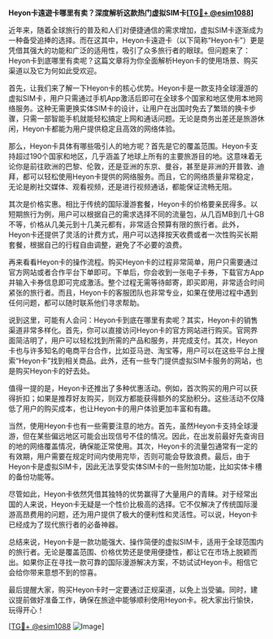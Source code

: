 **Heyon卡遠遊卡哪里有卖？深度解析这款热门虚拟SIM卡[[TG💪+ @esim1088](https://t.me/s/esim1088)]**

近年来，随着全球旅行的普及和人们对便捷通信的需求增加，虚拟SIM卡逐渐成为一种备受追捧的选择。而在这其中，Heyon卡遠遊卡（以下简称“Heyon卡”）更是凭借其强大的功能和广泛的适用性，吸引了众多旅行者的眼球。但问题来了：Heyon卡到底哪里有卖呢？这篇文章将为你全面解析Heyon卡的使用场景、购买渠道以及它为何如此受欢迎。

首先，让我们来了解一下Heyon卡的核心优势。Heyon卡是一款支持全球漫游的虚拟SIM卡，用户只需通过手机App激活后即可在全球多个国家和地区使用本地网络服务。这种无需更换实体SIM卡的设计，让用户在出国时免去了繁琐的换卡步骤，只需一部智能手机就能轻松搞定上网和通话问题。无论是商务出差还是旅游休闲，Heyon卡都能为用户提供稳定且高效的网络体验。

那么，Heyon卡具体有哪些吸引人的地方呢？首先是它的覆盖范围。Heyon卡支持超过190个国家和地区，几乎涵盖了地球上所有的主要旅游目的地。这意味着无论你是前往欧洲的巴黎、伦敦，还是亚洲的东京、曼谷，甚至是非洲的开普敦、迪拜，都可以轻松使用Heyon卡提供的网络服务。而且，它的网络质量非常稳定，无论是刷社交媒体、观看视频，还是进行视频通话，都能保证流畅无阻。

其次是价格实惠。相比于传统的国际漫游套餐，Heyon卡的价格要亲民得多。以短期旅行为例，用户可以根据自己的需求选择不同的流量包，从几百MB到几十GB不等，价格从几美元到十几美元都有，非常适合预算有限的旅行者。此外，Heyon卡还提供了灵活的计费方式，用户可以选择按天收费或者一次性购买长期套餐，根据自己的行程自由调整，避免了不必要的浪费。

再来看看Heyon卡的操作流程。购买Heyon卡的过程非常简单，用户只需要通过官方网站或者合作平台下单即可。下单后，你会收到一张电子卡券，下载官方App并输入卡券信息即可完成激活。整个过程无需等待邮寄，即买即用，非常适合时间紧张的旅行者。而且，Heyon卡的客服团队也非常专业，如果在使用过程中遇到任何问题，都可以随时联系他们寻求帮助。

说到这里，可能有人会问：Heyon卡到底在哪里有卖呢？其实，Heyon卡的销售渠道非常多样化。首先，你可以直接访问Heyon卡的官方网站进行购买。官网界面简洁明了，用户可以轻松找到所需的产品和服务，并完成支付。其次，Heyon卡也与许多知名的电商平台合作，比如亚马逊、淘宝等，用户可以在这些平台上搜索“Heyon卡”找到相关商品。此外，还有一些专门提供虚拟SIM卡服务的网站，也是购买Heyon卡的好去处。

值得一提的是，Heyon卡还推出了多种优惠活动。例如，首次购买的用户可以获得折扣；如果是推荐好友购买，则双方都能获得额外的奖励积分。这些活动不仅降低了用户的购买成本，也让Heyon卡的用户体验更加丰富和有趣。

当然，使用Heyon卡也有一些需要注意的地方。首先，虽然Heyon卡支持全球漫游，但在某些偏远地区可能会出现信号不佳的情况。因此，在出发前最好先查询目的地的网络覆盖情况，确保能正常使用。其次，Heyon卡的流量包通常有一定的有效期，用户需要在规定时间内使用完毕，否则可能会导致浪费。最后，由于Heyon卡是虚拟SIM卡，因此无法享受实体SIM卡的一些附加功能，比如实体卡槽的备份功能等。

尽管如此，Heyon卡依然凭借其独特的优势赢得了大量用户的青睐。对于经常出国的人来说，Heyon卡无疑是一个性价比极高的选择。它不仅解决了传统国际漫游高昂费用的问题，还为用户提供了极大的便利性和灵活性。可以说，Heyon卡已经成为了现代旅行者的必备神器。

总结来说，Heyon卡是一款功能强大、操作简便的虚拟SIM卡，适用于全球范围内的旅行者。无论是覆盖范围、价格优势还是使用便捷性，都让它在市场上脱颖而出。如果你正在寻找一款可靠的国际漫游解决方案，不妨试试Heyon卡。相信它会给你带来意想不到的惊喜。

最后提醒大家，购买Heyon卡时一定要通过正规渠道，以免上当受骗。同时，建议提前做好准备工作，确保在旅途中能够顺利使用Heyon卡。祝大家出行愉快，玩得开心！

[[TG💪+ @esim1088](https://t.me/s/esim1088) ![Image](https://i.postimg.cc/4NQfJmqS/Snipaste-2025-05-13-00-14-12.png)]